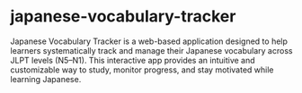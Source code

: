 # japanese-vocabulary-tracker
Japanese Vocabulary Tracker is a web-based application designed to help learners systematically track and manage their Japanese vocabulary across JLPT levels (N5–N1).  This interactive app provides an intuitive and customizable way to study, monitor progress, and stay motivated while learning Japanese.
